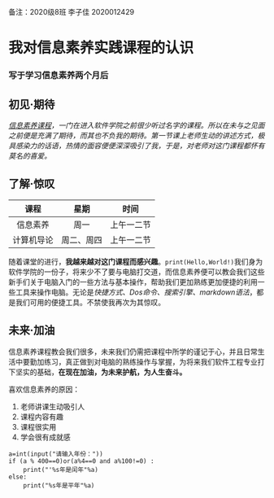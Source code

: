 备注：2020级8班   李子佳   2020012429
# 我对信息素养实践课程的认识  
### 写于学习信息素养两个月后  
## 初见·期待  
*[信息素养课程](https://www.baidu.com/s?ie=utf-8&f=8&rsv_bp=1&rsv_idx=1&tn=49055317_2_hao_pg&wd=%E4%BF%A1%E6%81%AF%E7%B4%A0%E5%85%BB%E8%AF%BE%E7%A8%8B&fenlei=256&oq=%25E4%25BF%25A1%25E6%2581%25AF%25E7%25B4%25A0%25E5%2585%25BB&rsv_pq=e26f443f001a3bc3&rsv_t=9543vMo55%2FYT95YvLjB5gidNyZMcS2w3tVl%2BIHgxMm%2FHJ3obNUldIYKq6bkgyOMNWbHgqvn78Fo&rqlang=cn&rsv_enter=1&rsv_dl=tb&rsv_btype=i&inputT=4800&rsv_sug3=22&rsv_sug1=23&rsv_sug7=100&bs=%E4%BF%A1%E6%81%AF%E7%B4%A0%E5%85%BB)，一门在进入软件学院之前很少听过名字的课程。所以在未与之见面之前便是充满了期待，而其也不负我的期待。第一节课上老师生动的讲述方式，极具感染力的话语，热情的面容便便深深吸引了我，于是，对老师对这门课程都怀有莫名的喜爱。*  
## 了解·惊叹  
|课程|星期|时间|
|:-:|:-:|:-:|
|信息素养|周一|上午一二节|
|计算机导论|周二、周四|上午一二节|
随着课堂的进行，**我越来越对这门课程而感兴趣**。`print(Hello,World!)`我们身为软件学院的一份子，将来少不了要与电脑打交道，而信息素养便可以教会我们这些新手们关于电脑入门的一些方法与基本操作，帮助我们更加熟练更加便捷的利用一些工具来操作电脑。无论是*快捷方式、Dos命令、搜索引擎、markdown语法*，都是我们可用的便捷工具。不禁使我再次为其惊叹。 
## 未来·加油  
信息素养课程教会我们很多，未来我们仍需把课程中所学的谨记于心，并且日常生活中要勤加练习，真正做到对电脑的熟练操作与掌握，为将来我们软件工程专业打下坚实的基础，**在现在加油，为未来护航，为人生奋斗。**  

喜欢信息素养的原因：  
1. 老师讲课生动吸引人  
2. 课程内容有趣  
3. 课程很实用  
4. 学会很有成就感
```  
a=int(input("请输入年份："))
if (a % 400==0)or(a%4==0 and a%100!=0) :
    print("'%s年是闰年"%a)
else:
    print("%s年是平年"%a)  
```